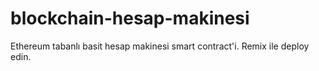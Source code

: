 # blockchain-hesap-makinesi
Ethereum tabanlı basit hesap makinesi smart contract'i. Remix ile deploy edin.


